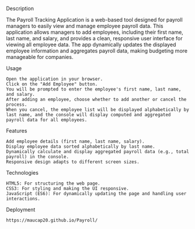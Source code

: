 Description

The Payroll Tracking Application is a web-based tool designed for payroll managers to easily view and manage employee payroll data. This application allows managers to add employees, including their first name, last name, and salary, and provides a clean, responsive user interface for viewing all employee data. The app dynamically updates the displayed employee information and aggregates payroll data, making budgeting more manageable for companies.

Usage

    Open the application in your browser.
    Click on the "Add Employee" button.
    You will be prompted to enter the employee's first name, last name, and salary.
    After adding an employee, choose whether to add another or cancel the process.
    When you cancel, the employee list will be displayed alphabetically by last name, and the console will display computed and aggregated payroll data for all employees.

Features

    Add employee details (first name, last name, salary).
    Display employee data sorted alphabetically by last name.
    Dynamically calculate and display aggregated payroll data (e.g., total payroll) in the console.
    Responsive design adapts to different screen sizes.

Technologies

    HTML5: For structuring the web page.
    CSS3: For styling and making the UI responsive.
    JavaScript (ES6): For dynamically updating the page and handling user interactions.

Deployment

    https://maucap20.github.io/Payroll/ 